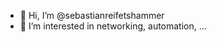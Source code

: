 - 👋 Hi, I’m @sebastianreifetshammer
- 👀 I’m interested in networking, automation, ...


<!---
sebastianreifetshammer/sebastianreifetshammer is a ✨ special ✨ repository because its `README.md` (this file) appears on your GitHub profile.
You can click the Preview link to take a look at your changes.
--->
